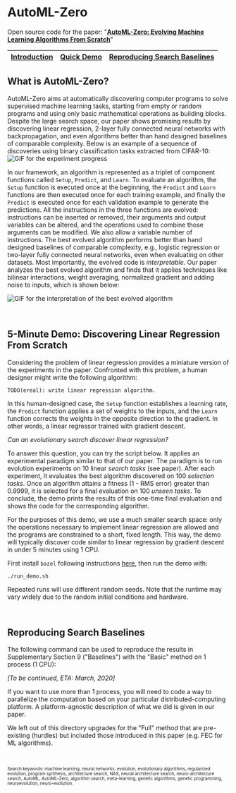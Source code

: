 # AutoML-Zero

Open source code for the paper: \"[**AutoML-Zero: Evolving Machine Learning Algorithms From Scratch**](https://github.com/google-research/google-research/tree/master/automl_zero)"

| [Introduction](#what-is-automl-zero) | [Quick Demo](#5-minute-demo-discovering-linear-regression-from-scratch)| [Reproducing Search Baselines](#reproducing-search-baselines) |
|-|-|-|

## What is AutoML-Zero?

AutoML-Zero aims at automatically discovering computer programs to solve supervised machine learning tasks, starting from empty or random programs and using only basic mathematical operations as building blocks. Despite the large search space, our paper shows promising results by discovering linear regression, 2-layer fully connected neural networks with backpropagation, and even algorithms better than hand designed baselines of comparable complexity. Below is an example of a sequence of discoveries using binary classification tasks extracted from CIFAR-10: 
![GIF for the experiment progress](progress.gif)

In our framework, an algorithm is represented as a triplet of component functions called ```Setup```, ```Predict```, and ```Learn```. To evaluate an algorithm, the ```Setup``` function is executed once at the beginning, the ```Predict``` and ```Learn``` functions are then executed once for each training example, and finally the ```Predict``` is executed once for each validation example to generate the predictions. All the instructions in the three functions are evolved: instructions can be inserted or removed, their arguments and output variables can be altered, and the operations used to combine those arguments can be modified. We also allow a variable number of instructions. The best evolved algorithm performs better than hand designed baselines of comparable complexity, e.g., logistic regression or two-layer fully connected neural networks, even when evaluating on other datasets. Most importantly, the evolved code is *interpretable*. Our paper analyzes the best evolved algorithm and finds that it applies techniques like bilinear interactions, weight averaging, normalized gradient and adding noise to inputs, which is shown below:

![GIF for the interpretation of the best evolved algorithm](best_algo.gif)

&nbsp;

## 5-Minute Demo: Discovering Linear Regression From Scratch

Considering the problem of linear regression provides a miniature version of the experiments in the paper. Confronted with this problem, a human designer might write the following algorithm:

```
TODO(ereal): write linear regression algorithm.
```

In this human-designed case, the ```Setup``` function establishes a learning rate, the ```Predict``` function applies a set of weights to the inputs, and the ```Learn``` function corrects the weights in the opposite direction to the gradient. In other words, a linear regressor trained with gradient descent.

*Can an evolutionary search discover linear regression?*

To answer this question, you can try the script below. It applies an experimental paradigm similar to that of our paper. The paradigm is to run evolution experiments on 10 linear *search tasks* (see paper). After each experiment, it evaluates the best algorithm discovered on 100 *selection tasks*. Once an algorithm attains a fitness (1 - RMS error) greater than 0.9999, it is selected for a final evaluation on 100 *unseen tasks*. To conclude, the demo prints the results of this one-time final evaluation and shows the code for the corresponding algorithm.

For the purposes of this demo, we use a much smaller search space: only the operations necessary to implement linear regression are allowed and the programs are constrained to a short, fixed length. This way, the demo will typically discover code similar to linear regression by gradient descent in under 5 minutes using 1 CPU.

First install `bazel` following instructions [here](https://docs.bazel.build/versions/master/install.html), then run the demo with:

```
./run_demo.sh
```

Repeated runs will use different random seeds. Note that the runtime may vary
widely due to the random initial conditions and hardware.

&nbsp;

## Reproducing Search Baselines

The following command can be used to reproduce the results in Supplementary
Section 9 ("Baselines") with the "Basic" method on 1 process (1 CPU):

*[To be continued, ETA: March, 2020]*

If you want to use more than 1 process, you will need to code a way to
parallelize the computation based on your particular distributed-computing
platform. A platform-agnostic description of what we did is given in our paper.

We left out of this directory upgrades for the "Full" method that are
pre-existing (hurdles) but included those introduced in this paper (e.g. FEC
for ML algorithms).

&nbsp;

<sup><sub>
Search keywords: machine learning, neural networks, evolution,
evolutionary algorithms, regularized evolution, program synthesis,
architecture search, NAS, neural architecture search,
neuro-architecture search, AutoML, AutoML-Zero, algorithm search,
meta-learning, genetic algorithms, genetic programming, neuroevolution,
neuro-evolution.
</sub></sup>
